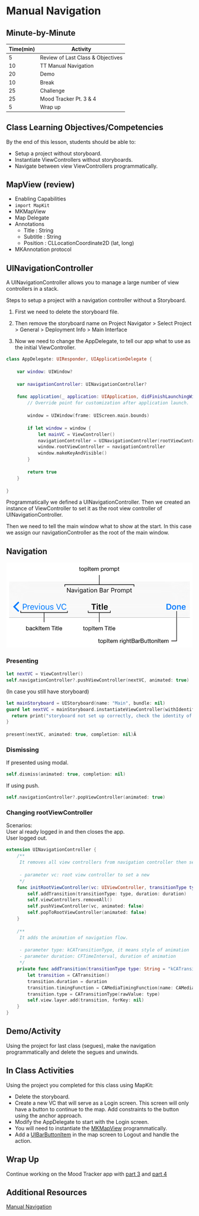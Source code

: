 # Manual Navigation

## Minute-by-Minute
| **Time(min)** | **Activity**                            |
| ------------- | ----------------------------------------|
| 5             | Review of Last Class & Objectives       |
| 10            | TT Manual Navigation                    |
| 20            | Demo                                    |
| 10            | Break                                   |
| 25            | Challenge                               |
| 25            | Mood Tracker Pt. 3 & 4                  |
| 5             | Wrap up                                 |

## Class Learning Objectives/Competencies
By the end of this lesson, students should be able to:

- Setup a project without storyboard.
- Instantiate ViewControllers without storyboards.
- Navigate between view ViewControllers programmatically.

## MapView (review)

- Enabling Capabilities
- `import MapKit`
- MKMapView
- Map Delegate
- Annotations
  - Title : String
  - Subtitle : String
  - Position : CLLocationCoordinate2D (lat, long)
- MKAnnotation protocol


## UINavigationController

A UINavigationController allows you to manage a large number of view controllers in a stack.

Steps to setup a project with a navigation controller without a Storyboard.

1. First we need to delete the storyboard file.
2.  Then remove the storyboard name on Project Navigator > Select Project > General > Deployment Info > Main Interface

3.  Now we need to change the AppDelegate, to tell our app what to use as the initial ViewController.

```swift
class AppDelegate: UIResponder, UIApplicationDelegate {

    var window: UIWindow?

    var navigationController: UINavigationController?

    func application(_ application: UIApplication, didFinishLaunchingWithOptions launchOptions: [UIApplicationLaunchOptionsKey: Any]?) -> Bool {
        // Override point for customization after application launch.

        window = UIWindow(frame: UIScreen.main.bounds)

        if let window = window {
            let mainVC = ViewController()
            navigationController = UINavigationController(rootViewController: mainVC)
            window.rootViewController = navigationController
            window.makeKeyAndVisible()
        }

        return true
    }

}
```
Programmatically we defined a UINavigationController.
Then we created an instance of ViewController to set it as the root view controller of UINavigationController.

Then we need to tell the main window what to show at the start. In this case we assign our navigationController as the root of the main window.

## Navigation

![navigation](assets/navbar.png)

### Presenting
```swift
let nextVC = ViewController()
self.navigationController?.pushViewController(nextVC, animated: true)
```

(In case you still have storyboard)

```swift
let mainStoryboard = UIStoryboard(name: "Main", bundle: nil)
guard let nextVC = mainStoryboard.instantiateViewController(withIdentifier: "nextVC") as? ViewController else {
  return print("storyboard not set up correctly, check the identity of \"nextVC\"")
}

present(nextVC, animated: true, completion: nil)Â
```
### Dismissing

If presented using modal.

```swift
self.dismiss(animated: true, completion: nil)
```
If using push.

```swift
self.navigationController?.popViewController(animated: true)
```

### Changing rootViewController

Scenarios: <br>
User al ready logged in and then closes the app.<br>
User logged out.


```swift
extension UINavigationController {
    /**
     It removes all view controllers from navigation controller then set the new root view controller and it pops.

     - parameter vc: root view controller to set a new
     */
    func initRootViewController(vc: UIViewController, transitionType type: String = "kCATransitionFade", duration: CFTimeInterval = 0.3) {
        self.addTransition(transitionType: type, duration: duration)
        self.viewControllers.removeAll()
        self.pushViewController(vc, animated: false)
        self.popToRootViewController(animated: false)
    }

    /**
     It adds the animation of navigation flow.

     - parameter type: kCATransitionType, it means style of animation
     - parameter duration: CFTimeInterval, duration of animation
     */
    private func addTransition(transitionType type: String = "kCATransitionFade", duration: CFTimeInterval = 0.3) {
        let transition = CATransition()
        transition.duration = duration
        transition.timingFunction = CAMediaTimingFunction(name: CAMediaTimingFunctionName.easeInEaseOut)
        transition.type = CATransitionType(rawValue: type)
        self.view.layer.add(transition, forKey: nil)
    }
}
```
## Demo/Activity
Using the project for last class (segues), make the navigation programmatically and delete the segues and unwinds.

## In Class Activities

Using the project you completed for this class using MapKit:
  - Delete the storyboard.
  - Create a new VC that will serve as a Login screen. This screen will only have a button to continue to the map. Add constraints to the button using the anchor approach.
  - Modify the AppDelegate to start with the Login screen.
  - You will need to instantiate the [MKMapView](https://developer.apple.com/documentation/mapkit/mkmapview) programmatically.
  - Add a [UIBarButtonItem](https://developer.apple.com/documentation/uikit/uibarbuttonitem) in the map screen to Logout and handle the action.<br>

## Wrap Up
Continue working on the Mood Tracker app with [part 3](https://github.com/Product-College-Labs/mood-tracker/blob/master/content/7.1-content.md) and [part 4](https://github.com/Product-College-Labs/mood-tracker/blob/master/content/8.1-content.md)

## Additional Resources

[Manual Navigation](https://medium.com/whoknows-swift/swift-the-hierarchy-of-uinavigationcontroller-programmatically-91631990f495)

